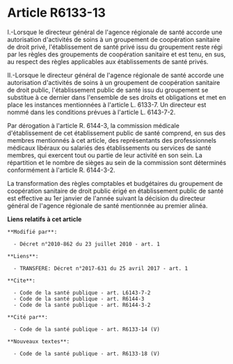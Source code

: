 # Article R6133-13

I.-Lorsque le directeur général de l'agence régionale de santé accorde une autorisation d'activités de soins à un groupement
de coopération sanitaire de droit privé, l'établissement de santé privé issu du groupement reste régi par les règles des
groupements de coopération sanitaire et est tenu, en sus, au respect des règles applicables aux établissements de santé
privés. 

II.-Lorsque le directeur général de l'agence régionale de santé accorde une autorisation d'activités de soins à un groupement
de coopération sanitaire de droit public, l'établissement public de santé issu du groupement se substitue à ce dernier dans
l'ensemble de ses droits et obligations et met en place les instances mentionnées à l'article L. 6133-7. Un directeur est
nommé dans les conditions prévues à l'article L. 6143-7-2. 

Par dérogation à l'article R. 6144-3, la commission médicale d'établissement de cet établissement public de santé comprend,
en sus des membres mentionnés à cet article, des représentants des professionnels médicaux libéraux ou salariés des
établissements ou services de santé membres, qui exercent tout ou partie de leur activité en son sein. La répartition et le
nombre de sièges au sein de la commission sont déterminés conformément à l'article R. 6144-3-2. 

La transformation des règles comptables et budgétaires du groupement de coopération sanitaire de droit public érigé en
établissement public de santé est effective au 1er janvier de l'année suivant la décision du directeur général de l'agence
régionale de santé mentionnée au premier alinéa.

**Liens relatifs à cet article**

	**Modifié par**:

	  - Décret n°2010-862 du 23 juillet 2010 - art. 1

	**Liens**:

	  - TRANSFERE: Décret n°2017-631 du 25 avril 2017 - art. 1

	**Cite**:

	  - Code de la santé publique - art. L6143-7-2
	  - Code de la santé publique - art. R6144-3
	  - Code de la santé publique - art. R6144-3-2

	**Cité par**:

	  - Code de la santé publique - art. R6133-14 (V)

	**Nouveaux textes**:

	  - Code de la santé publique - art. R6133-18 (V)
